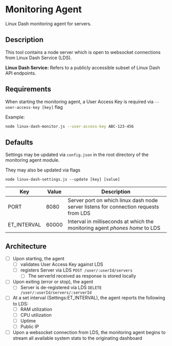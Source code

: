 # Monitoring Agent

Linux Dash monitoring agent for servers.

## Description

This tool contains a node server which is open to websocket connections from Linux Dash Service (LDS). 

**Linux Dash Service:** Refers to a publicly accessible subset of Linux Dash API endpoints.

## Requirements

When starting the monitoring agent, a User Access Key is required via ```--user-access-key [key]``` flag

Example:

```sh
node linux-dash-monitor.js --user-access-key ABC-123-456
```

## Defaults

Settings may be updated via ```config.json``` in the root directory of the monitoring agent module.

They may also be updated via flags

```
node linux-dash-settings.js --update [key] [value]
```

Key | Value | Description
------------ | ------------- | -------------
PORT | 8080 | Server port on which linux dash node server listens for connection requests from LDS
ET_INTERVAL | 60000 | Interval in milliseconds at which the monitoring agent *phones home* to LDS


## Architecture

- [ ] Upon starting, the agent
	- [ ] validates User Access Key against LDS
	- [ ] registers Server via LDS ```POST /user/:userId/servers```
		- [ ] The serverId received as response is stored locally	
- [ ] Upon exiting (error or stop), the agent
	- [ ] Server is de-registered via LDS ```DELETE /user/:userId/servers/:serverId```
- [ ] At a set interval (Settings:ET_INTERVAL), the agent reports the following to LDS:
	- [ ] RAM utilization
	- [ ] CPU utilization
	- [ ] Uptime
	- [ ] Public IP
- [ ] Upon a websocket connection from LDS, the monitoring agent begins to stream all available system stats to the originating dashboard